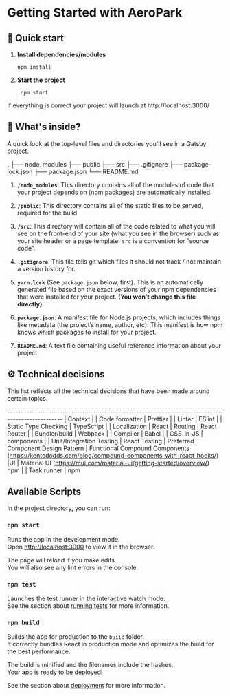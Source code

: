 # Getting Started with AeroPark

## 🚀 Quick start

1. **Install dependencies/modules**

    ```shell
    npm install
    ```

2. **Start the project**

    ```shell
     npm start
    ```

If everything is correct your project will launch at http://localhost:3000/

## 🧐 What's inside?

A quick look at the top-level files and directories you'll see in a Gatsby project.

 .
    ├── node_modules
    ├── public
    ├── src
    ├── .gitignore
    ├── package-lock.json
    ├── package.json
    └── README.md

1. **`/node_modules`**: This directory contains all of the modules of code that your project depends on (npm packages) are automatically installed.

1. **`/public`**: This directory contains all of the static files to be served, required for the build

1. **`/src`**: This directory will contain all of the code related to what you will see on the front-end of your site (what you see in the browser) such as your site header or a page template. `src` is a convention for “source code”.

1. **`.gitignore`**: This file tells git which files it should not track / not maintain a version history for.

1. **`yarn.lock`** (See `package.json` below, first). This is an automatically generated file based on the exact versions of your npm dependencies that were installed for your project. **(You won’t change this file directly).**

1. **`package.json`**: A manifest file for Node.js projects, which includes things like metadata (the project’s name, author, etc). This manifest is how npm knows which packages to install for your project.

1. **`README.md`**: A text file containing useful reference information about your project.

## ⚙️ Technical decisions

This list reflects all the technical decisions that have been made around certain topics.

-------------------------------------------------------------------------------------------------- |
Context                                                                 |
| Code formatter                     | Prettier                                                                                           |
| Linter                             | ESlint                                                                                             |
| Static Type Checking               | TypeScript                                                                                         |
| Localization                       | React 
| Routing                            | React Router                                                                                       |
| Bundler/build                      | Webpack                                                                                            |
| Compiler                           | Babel                                                                                              |
| CSS-in-JS                          |                components                                                                                  |
| Unit/Integration Testing           | React Testing
| Preferred Component Design Pattern | Functional Compound Components (https://kentcdodds.com/blog/compound-components-with-react-hooks/)
|UI                                  | Material UI (https://mui.com/material-ui/getting-started/overview/)            
npm                                                                                               |
| Task runner                        | npm

## Available Scripts

In the project directory, you can run:

### `npm start`

Runs the app in the development mode.\
Open [http://localhost:3000](http://localhost:3000) to view it in the browser.

The page will reload if you make edits.\
You will also see any lint errors in the console.

### `npm test`

Launches the test runner in the interactive watch mode.\
See the section about [running tests](https://facebook.github.io/create-react-app/docs/running-tests) for more information.

### `npm build`

Builds the app for production to the `build` folder.\
It correctly bundles React in production mode and optimizes the build for the best performance.

The build is minified and the filenames include the hashes.\
Your app is ready to be deployed!

See the section about [deployment](https://facebook.github.io/create-react-app/docs/deployment) for more information.
